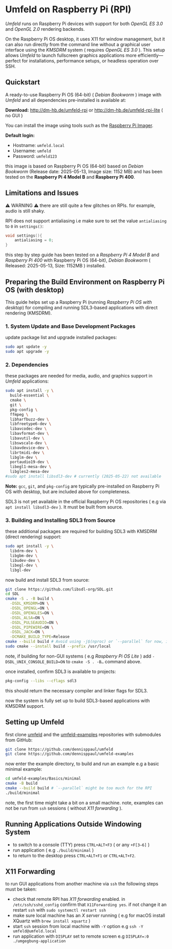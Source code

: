 # Umfeld on Raspberry Pi (RPI)

*Umfeld* runs on Raspberry Pi devices with support for both *OpenGL ES 3.0* and *OpenGL 2.0* rendering backends. 

On the Raspberry Pi OS desktop, it uses X11 for window management, but it can also run directly from the command line without a graphical user interface using the *KMSDRM* system ( requires *OpenGL ES 3.0* ). This setup allows *Umfeld* to launch fullscreen graphics applications more efficiently—perfect for installations, performance setups, or headless operation over SSH.

## Quickstart

A ready-to-use Raspberry Pi OS (64-bit) ( *Debian Bookworm* ) image with *Umfeld* and all dependencies pre-installed is available at:

**Download:** http://dm-hb.de/umfeld-rpi or http://dm-hb.de/umfeld-rpi-lite ( no GUI )

You can install the image using tools such as the [Raspberry Pi Imager](https://www.raspberrypi.com/software/).

**Default login:**

- Hostname: `umfeld.local`  
- Username: `umfeld`  
- Password: `umfeld123`

this image is based on Raspberry Pi OS (64-bit) based on *Debian Bookworm* (Release date: 2025-05-13, Image size: 1152 MB) and has been tested on the **Raspberry Pi 4 Model B** and **Raspberry Pi 400**.

## Limitations and Issues

⚠️ WARNING ⚠️ there are still quite a few glitches on RPIs. for example, audio is still shaky.

RPI does not support antialiasing i.e make sure to set the value `antialiasing` to `0` in `settings()`:

```cpp
void settings(){
    antialiasing = 0;
}
```

this step by step guide has been tested on a *Raspberry Pi 4 Model B* and *Raspberry Pi 400* with Raspberry Pi OS (64-bit), *Debian Bookworm* ( Released: 2025-05-13, Size: 1152MB ) installed.

## Preparing the Build Environment on Raspberry Pi OS (with desktop)

This guide helps set up a Raspberry Pi (running *Raspberry Pi OS with desktop*) for compiling and running SDL3-based applications with direct rendering (KMSDRM).

### 1. System Update and Base Development Packages

update package list and upgrade installed packages:

```sh
sudo apt update -y
sudo apt upgrade -y
```

### 2. Dependencies

these packages are needed for media, audio, and graphics support in *Umfeld* applications:

```sh
sudo apt install -y \
  build-essential \
  cmake \
  git \
  pkg-config \
  ffmpeg \
  libharfbuzz-dev \
  libfreetype6-dev \
  libavcodec-dev \
  libavformat-dev \
  libavutil-dev \
  libswscale-dev \
  libavdevice-dev \
  librtmidi-dev \
  libglm-dev \
  portaudio19-dev \
  libegl1-mesa-dev \
  libgles2-mesa-dev
#sudo apt install libsdl3-dev # currently (2025-05-22) not available
```

**Note:** `gcc`, `git`, and `pkg-config` are typically pre-installed on Raspberry Pi OS with desktop, but are included above for completeness.

SDL3 is not yet available in the official Raspberry Pi OS repositories  ( e.g via `apt install libsdl3-dev` ). It must be built from source.

### 3. Building and Installing SDL3 from Source

these additional packages are required for building SDL3 with KMSDRM (direct rendering) support:

```sh
sudo apt install -y \
  libdrm-dev \
  libgbm-dev \
  libudev-dev \
  libegl-dev \
  libgl-dev
```

now build and install SDL3 from source:

```sh
git clone https://github.com/libsdl-org/SDL.git
cd SDL
cmake -S . -B build \
  -DSDL_KMSDRM=ON \
  -DSDL_OPENGL=ON \
  -DSDL_OPENGLES=ON \
  -DSDL_ALSA=ON \
  -DSDL_PULSEAUDIO=ON \
  -DSDL_PIPEWIRE=ON \
  -DSDL_JACK=ON \
  -DCMAKE_BUILD_TYPE=Release 
cmake --build build # Avoid using -j$(nproc) or `--parallel` for now, it may overwhelm the RPi
sudo cmake --install build --prefix /usr/local
```

note, if building for non-GUI systems ( e.g *Raspberry Pi OS Lite* ) add `-DSDL_UNIX_CONSOLE_BUILD=ON` to `cmake -S . -B…` command above.

once installed, confirm SDL3 is available to projects:

```sh
pkg-config --libs --cflags sdl3
```

this should return the necessary compiler and linker flags for SDL3.

now the system is fully set up to build SDL3-based applications with KMSDRM support.

## Setting up Umfeld

first clone [umfeld](https://github.com/dennisppaul/umfeld) and the [umfeld-examples](https://github.com/dennisppaul/umfeld-examples) repositories with submodules from GitHub:

```sh
git clone https://github.com/dennisppaul/umfeld
git clone https://github.com/dennisppaul/umfeld-examples
```

now enter the example directory, to build and run an example e.g a basic minimal example:

```sh
cd umfeld-examples/Basics/minimal
cmake -B build
cmake --build build # `--parallel` might be too much for the RPI
./build/minimal
```

note, the first time might take a bit on a small machine. note, examples can not be run from `ssh` sessions ( without *X11 forwarding* ).

## Running Applications Outside Windowing System

- to switch to a console (TTY) press `CTRL+ALT+F3` ( or any `+F[3–6]` )
- run application ( e.g `./build/minimal` )
- to return to the desktop press `CTRL+ALT+F1` or `CTRL+ALT+F2`.

## X11 Forwarding

to run GUI applications from another machine via `ssh` the following steps must be taken:

- check that remote RPI has *X11 forwarding* enabled. in `/etc/ssh/sshd_config` confirm that `X11Forwarding yes`. if not change it an restart `ssh` with `sudo systemctl restart ssh`
- make sure local machine has an *X server* running ( e.g for macOS install XQuartz with `brew install xquartz` )
- start `ssh` session from local machine with `-Y` option e.g `ssh -Y umfeld@umfeld.local`
- run application with `DISPLAY` set to remote screen e.g `DISPLAY=:0 ./umgegbung-application`
